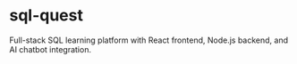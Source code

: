 # sql-quest
Full-stack SQL learning platform with React frontend, Node.js backend, and AI chatbot integration.
